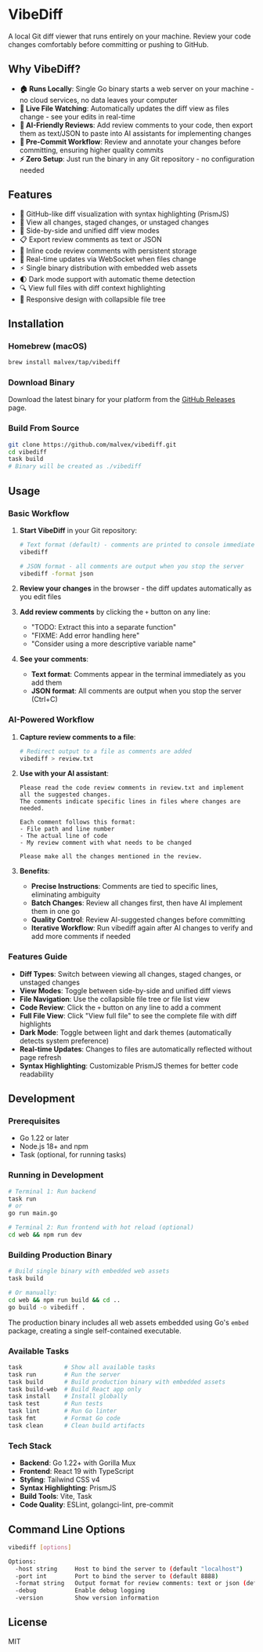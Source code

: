 # VibeDiff

A local Git diff viewer that runs entirely on your machine. Review your code changes comfortably before committing or pushing to GitHub.

## Why VibeDiff?

- **🏠 Runs Locally**: Single Go binary starts a web server on your machine - no cloud services, no data leaves your computer
- **🔄 Live File Watching**: Automatically updates the diff view as files change - see your edits in real-time
- **💬 AI-Friendly Reviews**: Add review comments to your code, then export them as text/JSON to paste into AI assistants for implementing changes
- **🚀 Pre-Commit Workflow**: Review and annotate your changes before committing, ensuring higher quality commits
- **⚡ Zero Setup**: Just run the binary in any Git repository - no configuration needed

## Features

- 🎨 GitHub-like diff visualization with syntax highlighting (PrismJS)
- 📁 View all changes, staged changes, or unstaged changes
- 🔀 Side-by-side and unified diff view modes
- 📋 Export review comments as text or JSON
- 💬 Inline code review comments with persistent storage
- 🔄 Real-time updates via WebSocket when files change
- ⚡ Single binary distribution with embedded web assets
- 🌓 Dark mode support with automatic theme detection
- 🔍 View full files with diff context highlighting
- 📱 Responsive design with collapsible file tree

## Installation

### Homebrew (macOS)

```bash
brew install malvex/tap/vibediff
```

### Download Binary

Download the latest binary for your platform from the [GitHub Releases](https://github.com/malvex/vibediff/releases) page.

### Build From Source

```bash
git clone https://github.com/malvex/vibediff.git
cd vibediff
task build
# Binary will be created as ./vibediff
```

## Usage

### Basic Workflow

1. **Start VibeDiff** in your Git repository:
   ```bash
   # Text format (default) - comments are printed to console immediately as you add them
   vibediff

   # JSON format - all comments are output when you stop the server
   vibediff -format json
   ```

2. **Review your changes** in the browser - the diff updates automatically as you edit files

3. **Add review comments** by clicking the `+` button on any line:
   - "TODO: Extract this into a separate function"
   - "FIXME: Add error handling here"
   - "Consider using a more descriptive variable name"

4. **See your comments**:
   - **Text format**: Comments appear in the terminal immediately as you add them
   - **JSON format**: All comments are output when you stop the server (Ctrl+C)

### AI-Powered Workflow

1. **Capture review comments to a file**:
   ```bash
   # Redirect output to a file as comments are added
   vibediff > review.txt
   ```

2. **Use with your AI assistant**:
   ```
   Please read the code review comments in review.txt and implement all the suggested changes.
   The comments indicate specific lines in files where changes are needed.

   Each comment follows this format:
   - File path and line number
   - The actual line of code
   - My review comment with what needs to be changed

   Please make all the changes mentioned in the review.
   ```

3. **Benefits**:
   - **Precise Instructions**: Comments are tied to specific lines, eliminating ambiguity
   - **Batch Changes**: Review all changes first, then have AI implement them in one go
   - **Quality Control**: Review AI-suggested changes before committing
   - **Iterative Workflow**: Run vibediff again after AI changes to verify and add more comments if needed

### Features Guide

- **Diff Types**: Switch between viewing all changes, staged changes, or unstaged changes
- **View Modes**: Toggle between side-by-side and unified diff views
- **File Navigation**: Use the collapsible file tree or file list view
- **Code Review**: Click the `+` button on any line to add a comment
- **Full File View**: Click "View full file" to see the complete file with diff highlights
- **Dark Mode**: Toggle between light and dark themes (automatically detects system preference)
- **Real-time Updates**: Changes to files are automatically reflected without page refresh
- **Syntax Highlighting**: Customizable PrismJS themes for better code readability


## Development

### Prerequisites

- Go 1.22 or later
- Node.js 18+ and npm
- Task (optional, for running tasks)

### Running in Development

```bash
# Terminal 1: Run backend
task run
# or
go run main.go

# Terminal 2: Run frontend with hot reload (optional)
cd web && npm run dev
```

### Building Production Binary

```bash
# Build single binary with embedded web assets
task build

# Or manually:
cd web && npm run build && cd ..
go build -o vibediff .
```

The production binary includes all web assets embedded using Go's `embed` package, creating a single self-contained executable.

### Available Tasks

```bash
task            # Show all available tasks
task run        # Run the server
task build      # Build production binary with embedded assets
task build-web  # Build React app only
task install    # Install globally
task test       # Run tests
task lint       # Run Go linter
task fmt        # Format Go code
task clean      # Clean build artifacts
```

### Tech Stack

- **Backend**: Go 1.22+ with Gorilla Mux
- **Frontend**: React 19 with TypeScript
- **Styling**: Tailwind CSS v4
- **Syntax Highlighting**: PrismJS
- **Build Tools**: Vite, Task
- **Code Quality**: ESLint, golangci-lint, pre-commit

## Command Line Options

```bash
vibediff [options]

Options:
  -host string     Host to bind the server to (default "localhost")
  -port int        Port to bind the server to (default 8888)
  -format string   Output format for review comments: text or json (default "text")
  -debug           Enable debug logging
  -version         Show version information
```

## License

MIT
